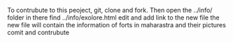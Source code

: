 To contrubute to this peoject, git, clone and fork.
Then open the ../info/ folder
in there find ../info/exolore.html 
edit and add link to the new file
the new file will contain the information of forts in maharastra and their pictures
comit and contrubute
